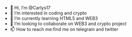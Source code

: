 - 👋 Hi, I’m @Carlys17
- 👀 I’m interested in coding and crypto
- 🌱 I’m currently learning HTML5 and WEB3
- 💞️ I’m looking to collaborate on WEB3 and crypto project
- 📫 How to reach me:find me on telegram and twitter

<!---
Carlys17/Carlys17 is a ✨ special ✨ repository because its `README.md` (this file) appears on your GitHub profile.
You can click the Preview link to take a look at your changes.
--->
